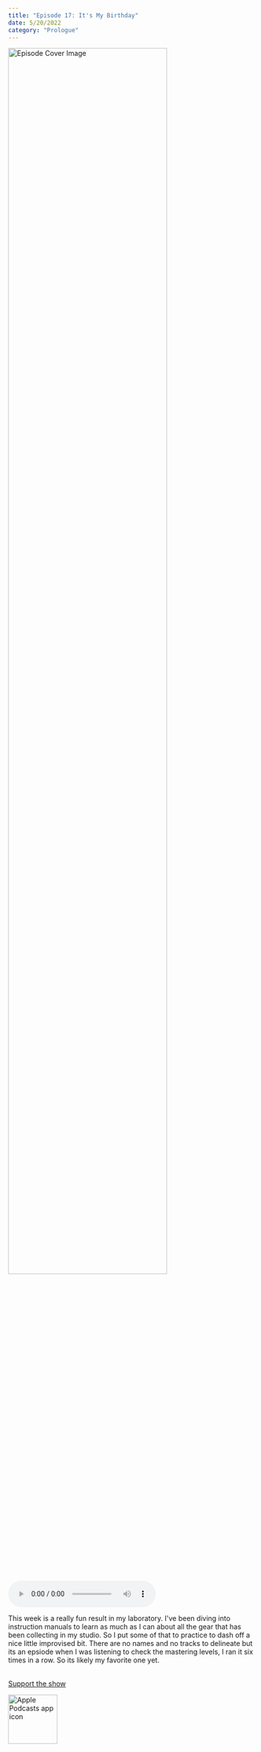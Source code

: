 ```yaml
---
title: "Episode 17: It's My Birthday"
date: 5/20/2022
category: "Prologue"
---
```

<img src="https://artwork.captivate.fm/b2298ee7-82a2-4476-9ffb-0f64829793ea/60854458c4d1acdf4e1c2f79c4137142d85d78e379bdafbd69bd34c85f5819ad.jpg" alt="Episode Cover Image" width=80%/>
<audio controls>
  <source src="https://podcasts.captivate.fm/media/f24c9030-f4d3-421a-b664-24991b7538e9/10654854-episode-17-it-s-my-birthday.mp3" type="audio/mpeg">
  Your browser does not support the audio element.
</audio>

<p>This week is a really fun result in my laboratory. I&apos;ve been diving into instruction manuals to learn as much as I can about all the gear that has been collecting in my studio. So I put some of that to practice to dash off a nice little improvised bit. There are no names and no tracks to delineate but its an epsiode when I was listening to check the mastering levels, I ran it six times in a row. So its likely my favorite one yet.<br/><br/></p><a rel="payment" href="https://www.paypal.com/donate/?hosted_button_id=WX3GRUK5BHJLS">Support the show</a>

<a href="https://podcasts.apple.com/us/podcast/living-room-music/id1608791560?tscg=30200&itsct=podcast_box_appicon&ls=1&mttnsubad=1608791560" style="display: inline-block;"><img src="https://toolbox.marketingtools.apple.com/api/v2/badges/app-icon-podcasts/standard/en-us" alt="Apple Podcasts app icon" style="width: 100px; height: 100px; vertical-align: middle; object-fit: contain;" /></a>
    